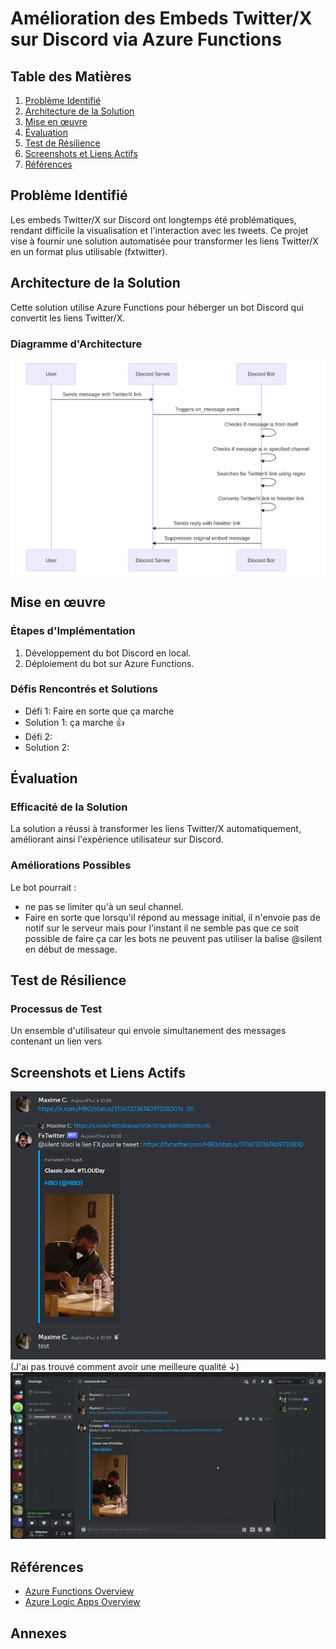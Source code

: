 # Amélioration des Embeds Twitter/X sur Discord via Azure Functions

## Table des Matières
1. [Problème Identifié](#problème-identifié)
2. [Architecture de la Solution](#architecture-de-la-solution)
3. [Mise en œuvre](#mise-en-œuvre)
4. [Évaluation](#évaluation)
5. [Test de Résilience](#test-de-résilience)
6. [Screenshots et Liens Actifs](#screenshots-et-liens-actifs)
7. [Références](#références)

## Problème Identifié
Les embeds Twitter/X sur Discord ont longtemps été problématiques, rendant difficile la visualisation et l'interaction avec les tweets. Ce projet vise à fournir une solution automatisée pour transformer les liens Twitter/X en un format plus utilisable (fxtwitter).

## Architecture de la Solution
Cette solution utilise Azure Functions pour héberger un bot Discord qui convertit les liens Twitter/X.
### Diagramme d'Architecture
![Diagramme d'Architecture](./assets/discord-bot-diagram.svg)

## Mise en œuvre
### Étapes d'Implémentation
1. Développement du bot Discord en local.
2. Déploiement du bot sur Azure Functions.

### Défis Rencontrés et Solutions
- Défi 1: Faire en sorte que ça marche
- Solution 1: ça marche :thumbsup:
- Défi 2: 
- Solution 2:

## Évaluation
### Efficacité de la Solution
La solution a réussi à transformer les liens Twitter/X automatiquement, améliorant ainsi l'expérience utilisateur sur Discord.
### Améliorations Possibles
Le bot pourrait :
- ne pas se limiter qu'à un seul channel. 
- Faire en sorte que lorsqu'il répond au message initial, il n'envoie pas de notif sur le serveur mais pour l'instant il ne semble pas que ce soit possible de faire ça car les bots ne peuvent pas utiliser la balise @silent en début de message.

## Test de Résilience
### Processus de Test
Un ensemble d'utilisateur qui envoie simultanement des messages contenant un lien vers 

## Screenshots et Liens Actifs
![Capture d'écran](./assets/capture-ecran-discord.png)
(J'ai pas trouvé comment avoir une meilleure qualité ↓)
![Démo du Bot](./assets/gif-discord-bot.gif)




## Références
- [Azure Functions Overview](https://docs.microsoft.com/en-us/azure/azure-functions/functions-overview)
- [Azure Logic Apps Overview](https://docs.microsoft.com/en-us/azure/logic-apps/logic-apps-overview)

## Annexes

